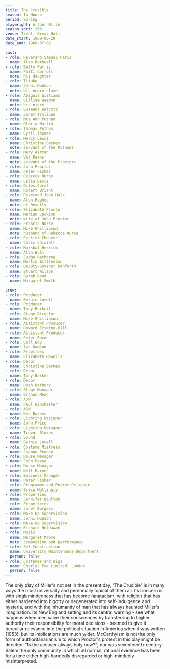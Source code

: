 ```yaml
---
title: The Crucible
season: In House
period: Spring
playwright: Arthur Miller
season_sort: 200
venue: Trent, Great Hall
date_start: 1960-06-29
date_end: 1960-07-02

cast:
- role: Reverand Samuel Paris
  name: Alan Rothwell
- role: Betty Parris
  name: Patti Carroll
  note: his daughter
- role: Tituba
  name: Jenni Hudson
  note: his negro slave
- role: Abigail Williams
  name: Gilliam Weedon
  note: his niece
- role: Susanna Walcott
  name: Janet Trollope
- role: Mrs Ann Putnam
  name: Gloria Martin
- role: Thomas Putnam
  name: Cyril Thomas
- role: Mercy Lewis
  name: Christine Barnes
  note: servant of the Putnams
- role: Mary Warren
  name: Val Deans
  note: servant of the Proctors
- role: John Proctor
  name: Peter Fisher
- role: Rebecca Nurse
  name: Celia Davis
- role: Giles Coret
  name: Robert Briant
- role: Reverand John Hale
  name: Alun Hughes
  note: of Beverly
- role: Elizabeth Proctor
  name: Marian Jackson
  note: wife of John Proctor
- role: Francis Nurse
  name: Mike Phillipson
  note: husband of Rebecca Nurse
- role: Ezekiel Cheever
  name: Chris Chislett
- role: Marshal Herrick
  name: Alan Bull
- role: Judge Hathorne
  name: Martin Bittleston
- role: Deputy-Govenor Danforth
  name: Stuart Wilson
- role: Sarah Good
  name: Margaret Smith

crew:
- role: Producer
  name: Bernie Lovell
- role: Producer
  name: Tony Burkett
- role: Stage Director
  name: Mike Phillipson
- role: Assistant Producer
  name: Howard Erskine-Hill
- role: Assistant Producer
  name: Peter Bacon
- role: Call Boy
  name: Ian Dawson
- role: Proptress
  name: Elizabeth Howells
- role: Decor
  name: Christine Barnes
- role: Decor
  name: Tony Barker
- role: Decor
  name: Hugh Norbury
- role: Stage Manager
  name: Graham Mead
- role: ASM
  name: Paul Winchester
- role: ASM
  name: Ken Barnes
- role: Lighting Designer
  name: John Price
- role: Lighting Deisgner
  name: Trevor Stokes
- role: Sound
  name: Bernie Lovell
- role: Costume Mistress
  name: Joanna Penney
- role: House Manager
  name: John Pease
- role: House Manager
  name: Neil Barnes
- role: Business Manager
  name: Peter Fisher
- role: Programme and Poster Deisgner
  name: Erica Mattingly
- role: Properties
  name: Jennifer Boulton
- role: Propertires
  name: Janet Burgess
- role: Make-Up Supervision
  name: Jenni Hudson
- role: Make-Up Supervision
  name: Richard Holdaway
- role: Music
  name: Margaret Moore
  note: compostion and performance
- role: Set Construction
  name: University Maintenance Department
  person: false
- role: Costumes and Wigs
  name: Charles Fox Limited, London
  person: false
---
```


The only play of Miller's not set in the present day, 'The Crucible' is in many ways the most universally and perennially topical of them all. Its concern is with singlemindedness that has become fanatacism, with religion that has either hardened into bigotry or degenerated into self-indulgence and hysteria, and with the inhumanity of man that has always haunted Miller's imagination. Its New England setting and its central warning - see what happens when men salve their consciences by transferring to higher authority their responsibility for moral decisions - seemed to give it perculiar relevance into the political situation in America when it was written (1953), but its implications are much wider. McCarthyism is not the only form of authoritanarianism to which Proctor's protest in this play might be directed: "Is the accuser always holy now?"; nor was seventeenth-century Salem the only community in which all normal, rational evidence has been for a time either high-handedly disregarded or high-mindedly misinterpreted.